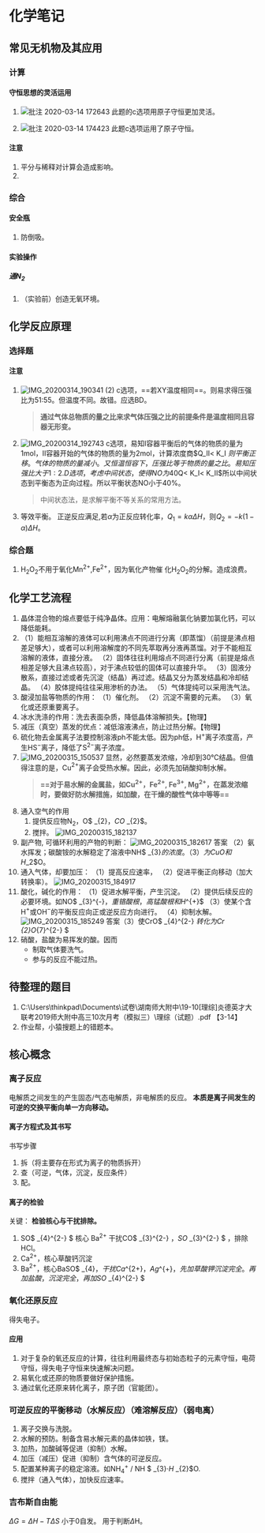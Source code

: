 # 化学笔记
## 常见无机物及其应用
### 计算
#### 守恒思想的灵活运用
1. ![批注 2020-03-14 172643](/assets/批注%202020-03-14%20172643_ct7m82zfr.png)
此题的c选项用原子守恒更加灵活。

2. ![批注 2020-03-14 174423](/assets/批注%202020-03-14%20174423.png)
此题c选项运用了原子守恒。

#### 注意
1. 平分与稀释对计算会造成影响。
2. 


### 综合
#### 安全瓶
1. 防倒吸。
#### 实验操作
##### 通$N_2$
1. （实验前）创造无氧环境。

## 化学反应原理
### 选择题
#### 注意
1. ![IMG_20200314_190341 (2)](/assets/IMG_20200314_190341%20(2).jpg)
c选项，==若XY温度相同==。则易求得压强比为51:55。但温度不同。故错。应选BD。
    > **通过气体总物质的量之比来求气体压强之比的前提条件是温度相同且容器无形变。**
2. ![IMG_20200314_192743](/assets/IMG_20200314_192743.jpg)
c选项，易知Ⅰ容器平衡后的气体的物质的量为1mol，Ⅱ容器开始的气体的物质的量为2mol，计算浓度商$Q_Ⅱ< K_Ⅰ
$则平衡正移。气体的物质的量减小。又恒温恒容下，压强比等于物质的量之比。易知压强比大于1:2.
D选项，考虑中间状态，使得NO为40%。计算得x=-0.3mol。（计算过程略）。即从开始到中间状态为逆向过程。计算出中间状态下的$Q< K_Ⅰ< K_Ⅱ$所以中间状态到平衡态为正向过程。所以平衡状态NO小于40%。
    > 中间状态法，是求解平衡不等关系的常用方法。
3. 等效平衡。
   正逆反应满足,若$\alpha$为正反应转化率，$Q_1=k\alpha \Delta H$，则$Q_2=-k(1-\alpha)\Delta H$。
 
### 综合题
1. H$_2$O$_2$不用于氧化Mn$^{2+}$,Fe$^{2+}$，因为氧化产物催 化H$_2$O$_2$的分解。造成浪费。

## 化学工艺流程
1. 晶体混合物的熔点要低于纯净晶体。应用：电解熔融氯化钠要加氯化钙，可以降低能耗。
2.  （1）能相互溶解的液体可以利用沸点不同进行分离（即蒸馏）（前提是沸点相差足够大），或者可以利用溶解度的不同先萃取再分液再蒸馏。对于不能相互溶解的液体，直接分液。
    （2）固体往往利用熔点不同进行分离（前提是熔点相差足够大且沸点较高），对于沸点较低的固体可以直接升华。
    （3）固液分散系，直接过滤或者先沉淀（结晶）再过滤。结晶又分为蒸发结晶和冷却结晶。
    （4）胶体提纯往往采用渗析的办法。
    （5）气体提纯可以采用洗气法。
3. 酸浸加盐等物质的作用：
    （1）催化剂。
    （2）沉淀不需要的元素。
    （3）氧化或还原重要离子。
4. 冰水洗涤的作用：洗去表面杂质，降低晶体溶解损失。【物理】
5. 减压（真空）蒸发的优点：减低溶液沸点，防止过热分解。【物理】
6. 硫化物去金属离子法要控制溶液ph不能太低。因为ph低，H$^+$离子浓度高，产生HS$^-$离子，降低了S$^{2-}$离子浓度。
7. ![IMG_20200315_150537](/assets/IMG_20200315_150537.jpg)
   显然，必然要蒸发浓缩，冷却到30℃结晶。但值得注意的是，Cu$^{2+}$离子会受热水解。因此，必须先加硝酸抑制水解。
   > **==对于易水解的金属盐，如Cu$^{2+}$，Fe$^{2+}$, Fe$^{3+}$, Mg$^{2+}$，在蒸发浓缩时，要做好防水解措施，如加酸，在干燥的酸性气体中等等==**
8. 通入空气的作用
    1. 提供反应物N$_2$，O$ _{2}$，CO$ _{2}$。
    2. 搅拌。
    ![IMG_20200315_182137](/assets/IMG_20200315_182137.jpg)
9. 副产物, 可循环利用的产物的判断：
    ![IMG_20200315_182617](/assets/IMG_20200315_182617.jpg)
    答案
    （2）氨水挥发；碳酸铵的水解稳定了溶液中NH$ _{3}$的浓度。
    （3）为CuO和H$_2$O。
10. 通入气体，却要加压： 
    （1）提高反应速率，
    （2）促进平衡正向移动（加大转换率）。
    ![IMG_20200315_184917](/assets/IMG_20200315_184917.jpg)
11. 酸化，碱化的作用：
    （1）促进水解平衡，产生沉淀。
    （2）提供后续反应的必要环境。如NO$ _{3}^{-}$，重铬酸根，高锰酸根和H$^{+}$
    （3）使某个含H$^{+}$或OH$^{-}$的平衡反应向正或逆反应方向进行。
    （4）抑制水解。
    ![IMG_20200315_185249](/assets/IMG_20200315_185249.jpg)
    答案（3）使CrO$ _{4}^{2-} $转化为Cr$ _{2}$O$_{7}^{2-} $
12. 硝酸，盐酸为易挥发的酸。因而
    - 制取气体要洗气。
    - 参与的反应不能过热。


## 待整理的题目
1.  C:\Users\thinkpad\Documents\试卷\湖南师大附中\19-10\[理综]炎德英才大联考2019师大附中高三10次月考（模拟三）\理综（试题）.pdf 【3-14】
2. 作业帮，小猿搜题上的错题本。


## 核心概念
### 离子反应
电解质之间发生的产生固态/气态电解质，非电解质的反应。
**本质是离子间发生的可逆的交换平衡向单一方向移动。**
#### 离子方程式及其书写
书写步骤
1. 拆（将主要存在形式为离子的物质拆开）
2. 查（可逆，气体，沉淀，反应条件）
3. 配。
#### 离子的检验
关键： **检验核心与干扰排除。**
1. SO$ _{4}^{2-} $   核心 Ba$^{2+}$ 干扰CO$ _{3}^{2-} $，SO$ _{3}^{2-} $ ，排除 HCl。
2. Ca$^{2+}$，核心草酸钙沉淀
3. Ba$^{2+}$，核心BaSO$ _{4}$，干扰Ca$^{2+}$，Ag$^{+}$，先加草酸钾沉淀完全。再加盐酸，沉淀完全，再加SO$ _{4}^{2-} $

### 氧化还原反应
得失电子。

#### 应用
1. 对于复杂的氧还反应的计算，往往利用最终态与初始态粒子的元素守恒，电荷守恒，得失电子守恒来快速解决问题。
2. 易氧化或还原的物质要做好保护措施。
3. 通过氧化还原来转化离子，原子团（官能团）。

### 可逆反应的平衡移动（水解反应）（难溶解反应）（弱电离）
1. 离子交换与洗脱。
2. 水解的预防。制备含易水解元素的晶体如铁，镁。
3. 加热，加酸碱等促进（抑制）水解。
4. 加压（减压）促进（抑制）含气体的可逆反应。
5. 配置某种离子的稳定溶液。如NH$^{+}_{4}$ / NH $ _{3}$·H$ _{2}$O.
6. 搅拌（通入气体），加快反应速率。

### 吉布斯自由能
$\Delta G=\Delta H-T\Delta S$
小于0自发。
用于判断$\Delta$H。
